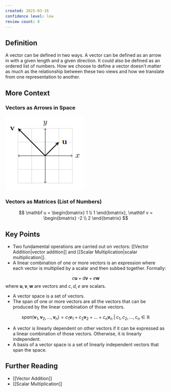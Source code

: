 ```yaml
---
created: 2025-03-16
confidence level: low
review count: 0
---
```

## Definition
A vector can be defined in two ways. A vector can be defined as an arrow in  with a given length and a given direction. It could also be defined as an ordered list of numbers. How we choose to define a vector doesn't matter as much as the relationship between these two views and how we translate from one representation to another.

## More Context
### Vectors as Arrows in Space

![Vector](../img/vector.png)
### Vectors as Matrices (List of Numbers)

$$
\mathbf u = \begin{bmatrix} 1 \\ 1 \end{bmatrix},
\mathbf v = \begin{bmatrix} -2 \\ 2 \end{bmatrix}
$$

## Key Points
- Two fundamental operations are carried out on vectors: [[Vector Addition|vector addition]] and [[Scalar Multiplication|scalar multiplication]].
- A linear combination of one or more vectors is an expression where each vector is multiplied by a scalar and then subbed together. Formally:

$$
c \mathbf{u} + d \mathbf{v} + e\mathbf{w}
$$ 
  where $\mathbf u, \mathbf v, \mathbf w$ are vectors and $c, d, e$ are scalars.
- A vector space is a set of vectors.
- The span of one or more vectors are all the vectors that can be produced by the linear combination of those vectors.

$$
span(\mathbf v_1, \mathbf v_2, ..., \mathbf v_n) = c_1 \mathbf v_1 + c_2 \mathbf v_2 + ... + c_n \mathbf v_n \; | \; c_1, c_2, ..., c_n \in \mathbb R
$$

- A vector is linearly dependent on other vectors if it can be expressed as a linear combination of those vectors. Otherwise, it is linearly independent.
- A basis of a vector space is a set of linearly independent vectors that span the space.

## Further Reading
- [[Vector Addition]]
- [[Scalar Multiplication]]
